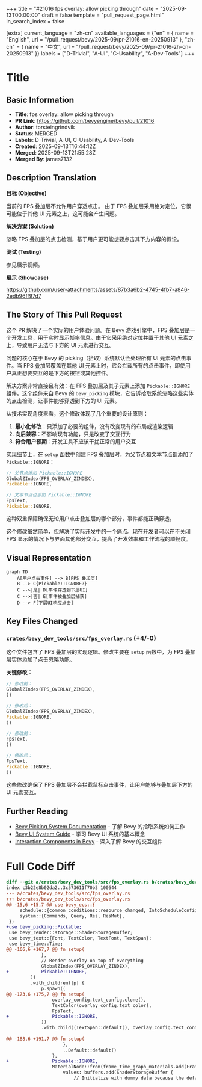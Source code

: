 +++
title = "#21016 fps overlay: allow picking through"
date = "2025-09-13T00:00:00"
draft = false
template = "pull_request_page.html"
in_search_index = false

[extra]
current_language = "zh-cn"
available_languages = {"en" = { name = "English", url = "/pull_request/bevy/2025-09/pr-21016-en-20250913" }, "zh-cn" = { name = "中文", url = "/pull_request/bevy/2025-09/pr-21016-zh-cn-20250913" }}
labels = ["D-Trivial", "A-UI", "C-Usability", "A-Dev-Tools"]
+++

# Title

## Basic Information
- **Title**: fps overlay: allow picking through
- **PR Link**: https://github.com/bevyengine/bevy/pull/21016
- **Author**: torsteingrindvik
- **Status**: MERGED
- **Labels**: D-Trivial, A-UI, C-Usability, A-Dev-Tools
- **Created**: 2025-09-13T16:44:12Z
- **Merged**: 2025-09-13T21:55:28Z
- **Merged By**: james7132

## Description Translation
**目标 (Objective)**

当前的 FPS 叠加层不允许用户穿透点击。
由于 FPS 叠加层采用绝对定位，它很可能位于其他 UI 元素之上，这可能会产生问题。

**解决方案 (Solution)**

忽略 FPS 叠加层的点击检测，基于用户更可能想要点击其下方内容的假设。

**测试 (Testing)**

参见展示视频。

**展示 (Showcase)**

https://github.com/user-attachments/assets/87b3a6b2-4745-4fb7-a846-2edb96ff97d7

## The Story of This Pull Request

这个 PR 解决了一个实际的用户体验问题。在 Bevy 游戏引擎中，FPS 叠加层是一个开发工具，用于实时显示帧率信息。由于它采用绝对定位并置于其他 UI 元素之上，导致用户无法与下方的 UI 元素进行交互。

问题的核心在于 Bevy 的 picking（拾取）系统默认会处理所有 UI 元素的点击事件。当 FPS 叠加层覆盖在其他 UI 元素上时，它会拦截所有的点击事件，即使用户真正想要交互的是下方的按钮或其他控件。

解决方案非常直接且有效：在 FPS 叠加层及其子元素上添加 `Pickable::IGNORE` 组件。这个组件来自 Bevy 的 `bevy_picking` 模块，它告诉拾取系统忽略这些实体的点击检测，让事件能够穿透到下方的 UI 元素。

从技术实现角度来看，这个修改体现了几个重要的设计原则：

1. **最小化修改**：只添加了必要的组件，没有改变现有的布局或渲染逻辑
2. **向后兼容**：不影响现有功能，只是改变了交互行为
3. **符合用户预期**：开发工具不应该干扰正常的用户交互

实现细节上，在 `setup` 函数中创建 FPS 叠加层时，为父节点和文本节点都添加了 `Pickable::IGNORE`：

```rust
// 父节点添加 Pickable::IGNORE
GlobalZIndex(FPS_OVERLAY_ZINDEX),
Pickable::IGNORE,
```

```rust
// 文本节点也添加 Pickable::IGNORE
FpsText,
Pickable::IGNORE,
```

这种双重保障确保无论用户点击叠加层的哪个部分，事件都能正确穿透。

这个修改虽然简单，但解决了实际开发中的一个痛点。现在开发者可以在不关闭 FPS 显示的情况下与界面其他部分交互，提高了开发效率和工作流程的顺畅度。

## Visual Representation

```mermaid
graph TD
    A[用户点击事件] --> B[FPS 叠加层]
    B --> C{Pickable::IGNORE?}
    C -->|是| D[事件穿透到下层UI]
    C -->|否| E[事件被叠加层捕获]
    D --> F[下层UI响应点击]
```

## Key Files Changed

### `crates/bevy_dev_tools/src/fps_overlay.rs` (+4/-0)

这个文件包含了 FPS 叠加层的实现逻辑。修改主要在 `setup` 函数中，为 FPS 叠加层实体添加了点击忽略功能。

**关键修改：**

```rust
// 修改前：
GlobalZIndex(FPS_OVERLAY_ZINDEX),
))

// 修改后：
GlobalZIndex(FPS_OVERLAY_ZINDEX),
Pickable::IGNORE,
))
```

```rust
// 修改前：
FpsText,
))

// 修改后：
FpsText,
Pickable::IGNORE,
))
```

这些修改确保了 FPS 叠加层不会拦截鼠标点击事件，让用户能够与叠加层下方的 UI 元素交互。

## Further Reading

- [Bevy Picking System Documentation](https://docs.rs/bevy_picking/latest/bevy_picking/) - 了解 Bevy 的拾取系统如何工作
- [Bevy UI System Guide](https://bevyengine.org/learn/books/introduction/ui/) - 学习 Bevy UI 系统的基本概念
- [Interaction Components in Bevy](https://docs.rs/bevy/latest/bevy/ui/entity/struct.Interaction.html) - 深入了解 Bevy 的交互组件

# Full Code Diff
```diff
diff --git a/crates/bevy_dev_tools/src/fps_overlay.rs b/crates/bevy_dev_tools/src/fps_overlay.rs
index c3b22e8b02da2..3c573611f70b3 100644
--- a/crates/bevy_dev_tools/src/fps_overlay.rs
+++ b/crates/bevy_dev_tools/src/fps_overlay.rs
@@ -15,6 +15,7 @@ use bevy_ecs::{
     schedule::{common_conditions::resource_changed, IntoScheduleConfigs},
     system::{Commands, Query, Res, ResMut},
 };
+use bevy_picking::Pickable;
 use bevy_render::storage::ShaderStorageBuffer;
 use bevy_text::{Font, TextColor, TextFont, TextSpan};
 use bevy_time::Time;
@@ -166,6 +167,7 @@ fn setup(
             },
             // Render overlay on top of everything
             GlobalZIndex(FPS_OVERLAY_ZINDEX),
+            Pickable::IGNORE,
         ))
         .with_children(|p| {
             p.spawn((
@@ -173,6 +175,7 @@ fn setup(
                 overlay_config.text_config.clone(),
                 TextColor(overlay_config.text_color),
                 FpsText,
+                Pickable::IGNORE,
             ))
             .with_child((TextSpan::default(), overlay_config.text_config.clone()));
 
@@ -188,6 +191,7 @@ fn setup(
                     },
                     ..Default::default()
                 },
+                Pickable::IGNORE,
                 MaterialNode::from(frame_time_graph_materials.add(FrametimeGraphMaterial {
                     values: buffers.add(ShaderStorageBuffer {
                         // Initialize with dummy data because the default (`data: None`) will
```